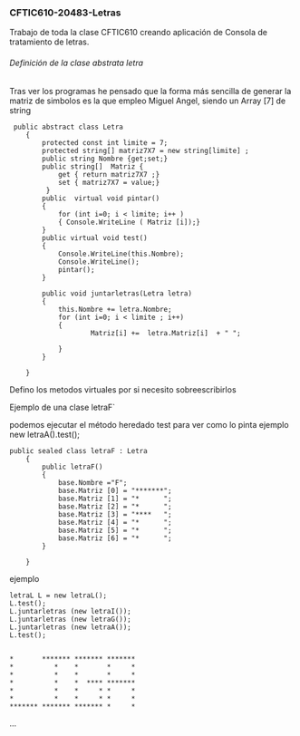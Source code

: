 ### CFTIC610-20483-Letras

Trabajo de toda la clase CFTIC610 creando aplicación de Consola de tratamiento de letras.


###### Definición de la clase abstrata letra

Tras ver los programas he pensado que la forma más sencilla de generar la matriz de simbolos es la que empleo Miguel Angel, siendo un Array [7] de string

````
 public abstract class Letra 
    {
        protected const int limite = 7;
        protected string[] matriz7X7 = new string[limite] ;
        public string Nombre {get;set;}
        public string[]  Matriz {
            get { return matriz7X7 ;}
            set { matriz7X7 = value;}
         }
        public  virtual void pintar()
        {
            for (int i=0; i < limite; i++ )
            { Console.WriteLine ( Matriz [i]);}
        }
        public virtual void test()
        {
            Console.WriteLine(this.Nombre);
            Console.WriteLine();
            pintar();
        }

        public void juntarletras(Letra letra)
        {
            this.Nombre += letra.Nombre;
            for (int i=0; i < limite ; i++)
            { 
                    Matriz[i] +=  letra.Matriz[i]  + " ";
    
            }
        }

    }

``````

Defino los metodos virtuales por si necesito sobreescribirlos



Ejemplo de una clase letraF`


podemos ejecutar el método heredado test para ver como lo pinta 
ejemplo  new letraA().test();

`````
public sealed class letraF : Letra
    {
        public letraF()
        {
            base.Nombre ="F";
            base.Matriz [0] = "*******";
            base.Matriz [1] = "*      ";
            base.Matriz [2] = "*      ";
            base.Matriz [3] = "****   ";
            base.Matriz [4] = "*      ";
            base.Matriz [5] = "*      ";
            base.Matriz [6] = "*      ";
        }

    }
``````

ejemplo 

    letraL L = new letraL();
    L.test();
    L.juntarletras (new letraI());
    L.juntarletras (new letraG());
    L.juntarletras (new letraA());
    L.test();
    
``````

*       ******* ******* *******
*          *    *       *     *
*          *    *       *     *
*          *    *  **** *******
*          *    *     * *     *
*          *    *     * *     *
******* ******* ******* *     *

``````
...






